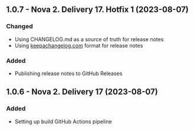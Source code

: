 ## 1.0.7 - Nova 2. Delivery 17. Hotfix 1 (2023-08-07)

### Changed
* Using CHANGELOG.md as a source of truth for release notes
* Using [keepachangelog.com](https://keepachangelog.com/en/1.0.0/) format for release notes

### Added
* Publishing release notes to GitHub Releases

## 1.0.6 - Nova 2. Delivery 17 (2023-08-07)

### Added
* Setting up build GitHub Actions pipeline